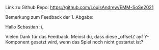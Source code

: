 Link zu Github Repo: https://github.com/LouisAndrew/EMM-SoSe2021

Bemerkung zum Feedback der 1. Abgabe:

Hallo Sebastian :),

Vielen Dank für das Feedback. Meinst du, dass diese \_offsetZ ayf Y-Komponent gesetzt wird, wenn das Spiel noch nicht gestartet ist?
